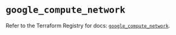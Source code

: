 # `google_compute_network`

Refer to the Terraform Registry for docs: [`google_compute_network`](https://registry.terraform.io/providers/hashicorp/google-beta/6.13.0/docs/resources/google_compute_network).
